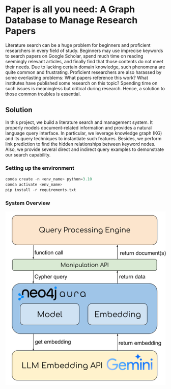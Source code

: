 # Paper is all you need: A Graph Database to Manage Research Papers

Literature search can be a huge problem for beginners and proficient researchers in every field of study. Beginners may use imprecise keywords to search papers on Google Scholar, spend much time on reading seemingly relevant articles, and finally find that those contents do not meet their needs. Due to lacking certain domain knowledge, such phenomena are quite common and frustrating. Proficient researchers are also harassed by some everlasting problems: What papers reference this work? What institutes have published some research on this topic? Spending time on such issues is meaningless but critical during research. Hence, a solution to those common troubles is essential.

## Solution

In this project, we build a literature search and management system. It properly models document-related information and provides a natural language query interface. In particular, we leverage knowledge graph (KG) and its query techniques to instantiate such features. Besides, we perform link prediction to find the hidden relationships between keyword nodes. Also, we provide several direct and indirect query examples to demonstrate our search capability.

### Setting up the environment

```Python
conda create -n <env_name> python=3.10
conda activate <env_name>
pip install -r requirements.txt
```

### System Overview

![System Overview](figures/System_design.png "System Overview")
